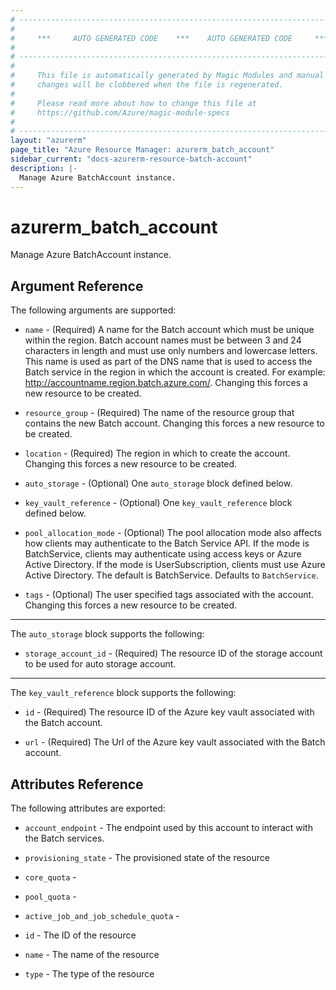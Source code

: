 ```yaml
---
# ----------------------------------------------------------------------------
#
#     ***     AUTO GENERATED CODE    ***    AUTO GENERATED CODE     ***
#
# ----------------------------------------------------------------------------
#
#     This file is automatically generated by Magic Modules and manual
#     changes will be clobbered when the file is regenerated.
#
#     Please read more about how to change this file at
#     https://github.com/Azure/magic-module-specs
#
# ----------------------------------------------------------------------------
layout: "azurerm"
page_title: "Azure Resource Manager: azurerm_batch_account"
sidebar_current: "docs-azurerm-resource-batch-account"
description: |-
  Manage Azure BatchAccount instance.
---
```


# azurerm_batch_account

Manage Azure BatchAccount instance.


## Argument Reference

The following arguments are supported:

* `name` - (Required) A name for the Batch account which must be unique within the region. Batch account names must be between 3 and 24 characters in length and must use only numbers and lowercase letters. This name is used as part of the DNS name that is used to access the Batch service in the region in which the account is created. For example: http://accountname.region.batch.azure.com/. Changing this forces a new resource to be created.

* `resource_group` - (Required) The name of the resource group that contains the new Batch account. Changing this forces a new resource to be created.

* `location` - (Required) The region in which to create the account. Changing this forces a new resource to be created.

* `auto_storage` - (Optional) One `auto_storage` block defined below.

* `key_vault_reference` - (Optional) One `key_vault_reference` block defined below.

* `pool_allocation_mode` - (Optional) The pool allocation mode also affects how clients may authenticate to the Batch Service API. If the mode is BatchService, clients may authenticate using access keys or Azure Active Directory. If the mode is UserSubscription, clients must use Azure Active Directory. The default is BatchService. Defaults to `BatchService`.

* `tags` - (Optional) The user specified tags associated with the account. Changing this forces a new resource to be created.

---

The `auto_storage` block supports the following:

* `storage_account_id` - (Required) The resource ID of the storage account to be used for auto storage account.

---

The `key_vault_reference` block supports the following:

* `id` - (Required) The resource ID of the Azure key vault associated with the Batch account.

* `url` - (Required) The Url of the Azure key vault associated with the Batch account.

## Attributes Reference

The following attributes are exported:

* `account_endpoint` - The endpoint used by this account to interact with the Batch services.

* `provisioning_state` - The provisioned state of the resource

* `core_quota` - 

* `pool_quota` - 

* `active_job_and_job_schedule_quota` - 

* `id` - The ID of the resource

* `name` - The name of the resource

* `type` - The type of the resource
